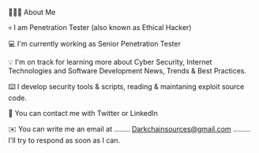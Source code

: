 👨🏻‍💻  About Me


💀   I am Penetration Tester (also known as Ethical Hacker)

💻  I'm currently working as Senior Penetration Tester

💡  I'm on track for learning more about Cyber Security, Internet Technologies and Software Development News, Trends & Best Practices.

⌨️  I develop security tools & scripts, reading & maintaning exploit source code.

💬  You can contact me with Twitter or LinkedIn

✉️  You can write me an email at ........ Darkchainsources@gmail.com ......... I'll try to respond as soon as I can.
